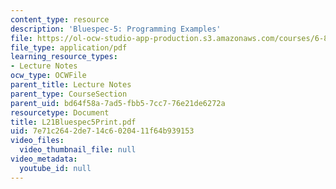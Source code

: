 ```yaml
---
content_type: resource
description: 'Bluespec-5: Programming Examples'
file: https://ol-ocw-studio-app-production.s3.amazonaws.com/courses/6-827-multithreaded-parallelism-languages-and-compilers-fall-2002/7e71c2642de714c6020411f64b939153_L21Bluespec5Print.pdf
file_type: application/pdf
learning_resource_types:
- Lecture Notes
ocw_type: OCWFile
parent_title: Lecture Notes
parent_type: CourseSection
parent_uid: bd64f58a-7ad5-fbb5-7cc7-76e21de6272a
resourcetype: Document
title: L21Bluespec5Print.pdf
uid: 7e71c264-2de7-14c6-0204-11f64b939153
video_files:
  video_thumbnail_file: null
video_metadata:
  youtube_id: null
---
```

